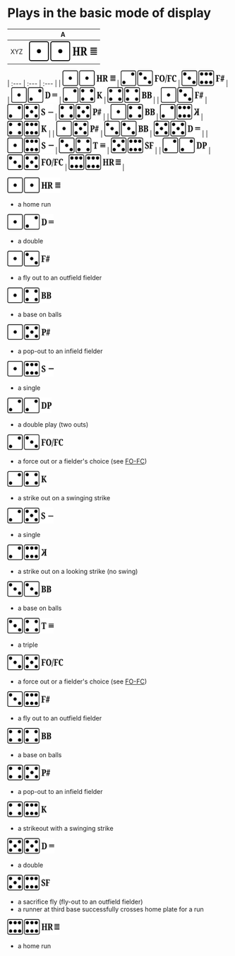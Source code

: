 # Plays in the basic mode of display

| |A|
| :---: | :---: |
| XYZ | <a href="#z11"><img src="../shared/z-1-1.png" height="45px"/></a> |
 
| :--- | :--- | :--- | 
| [<img src="../shared/z-1-1.png" height="35px"/>](#z11) | [<img src="../shared/z-2-3.png" height="35px"/>](#z11) | [<img src="../shared/z-3-6.png" height="35px"/>](#z11) | 
| [<img src="../shared/z-1-2.png" height="35px"/>](#z12) | [<img src="../shared/z-2-4.png" height="35px"/>](#z12) | [<img src="../shared/z-4-4.png" height="35px"/>](#z12) | 
| [<img src="../shared/z-1-3.png" height="35px"/>](#z13) | [<img src="../shared/z-2-5.png" height="35px"/>](#z13) | [<img src="../shared/z-4-5.png" height="35px"/>](#z13) | 
| [<img src="../shared/z-1-4.png" height="35px"/>](#z14) | [<img src="../shared/z-2-6.png" height="35px"/>](#z14) | [<img src="../shared/z-4-6.png" height="35px"/>](#z14) | 
| [<img src="../shared/z-1-5.png" height="35px"/>](#z15) | [<img src="../shared/z-3-3.png" height="35px"/>](#z15) | [<img src="../shared/z-5-5.png" height="35px"/>](#z15) | 
| [<img src="../shared/z-1-6.png" height="35px"/>](#z16) | [<img src="../shared/z-3-4.png" height="35px"/>](#z16) | [<img src="../shared/z-5-6.png" height="35px"/>](#z16) | 
| [<img src="../shared/z-2-2.png" height="35px"/>](#z22) | [<img src="../shared/z-3-5.png" height="35px"/>](#z22) | [<img src="../shared/z-6-6.png" height="35px"/>](#z22) | 


<a name="z11"><img src="../shared/z-1-1.png" height="35px"/></a>

- a home run

<a name="z12"><img src="../shared/z-1-2.png" height="35px"/></a>

- a double

<a name="z13"><img src="../shared/z-1-3.png" height="35px"/></a>

- a fly out to an outfield fielder

<a name="z14"><img src="../shared/z-1-4.png" height="35px"/></a>

- a base on balls

<a name="z15"><img src="../shared/z-1-5.png" height="35px"/></a>

- a pop-out to an infield fielder

<a name="z16"><img src="../shared/z-1-6.png" height="35px"/></a>

- a single

<a name="z22"><img src="../shared/z-2-2.png" height="35px"/></a>

- a double play (two outs)

<a name="z23"><img src="../shared/z-2-3.png" height="35px"/></a>

- a force out or a fielder's choice (see [FO-FC](#fo-fc))

<a name="z24"><img src="../shared/z-2-4.png" height="35px"/></a>

- a strike out on a swinging strike

<a name="z25"><img src="../shared/z-2-5.png" height="35px"/></a>

- a single

<a name="z26"><img src="../shared/z-2-6.png" height="35px"/></a>

- a strike out on a looking strike (no swing)

<a name="z33"><img src="../shared/z-3-3.png" height="35px"/></a>

- a base on balls

<a name="z34"><img src="../shared/z-3-4.png" height="35px"/></a>

- a triple

<a name="z35"><img src="../shared/z-3-5.png" height="35px"/></a>

- a force out or a fielder's choice (see [FO-FC](#fo-fc))

<a name="z36"><img src="../shared/z-3-6.png" height="35px"/></a>

- a fly out to an outfield fielder

<a name="z44"><img src="../shared/z-4-4.png" height="35px"/></a>

- a base on balls

<a name="z45"><img src="../shared/z-4-5.png" height="35px"/></a>

- a pop-out to an infield fielder

<a name="z46"><img src="../shared/z-4-6.png" height="35px"/></a>

- a strikeout with a swinging strike

<a name="z55"><img src="../shared/z-5-5.png" height="35px"/></a>

- a double

<a name="z56"><img src="../shared/z-5-6.png" height="35px"/></a>

- a sacrifice fly (fly-out to an outfield fielder)
- a runner at third base successfully crosses home plate for a run

<a name="z66"><img src="../shared/z-6-6.png" height="35px"/></a>

- a home run



